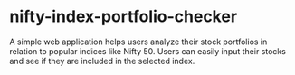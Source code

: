 # nifty-index-portfolio-checker
A simple web application helps users analyze their stock portfolios in relation to popular indices like Nifty 50. Users can easily input their stocks and see if they are included in the selected index.
